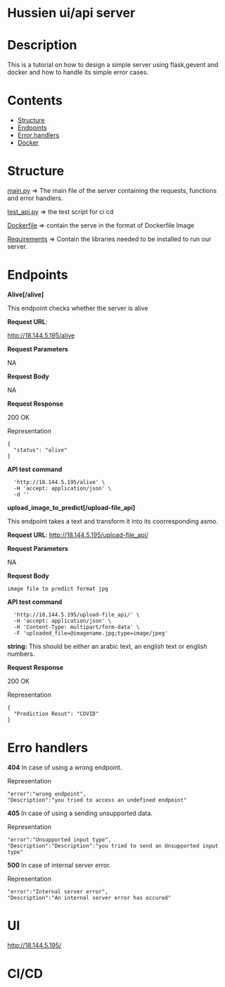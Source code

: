 # Hussien ui/api server
# **Description**

This is a tutorial on how to design a simple server using flask,gevent and docker and how to handle its simple error cases.



# **Contents**

- [Structure](#structure)
- [Endpoints](#endpoints)
- [Error handlers](#error-handlers)
- [Docker](#docker)



# **Structure**

[main.py](main.py) => The main file of the server containing the requests, functions and error handlers.

[test_api.py](test_api.py) => the test script for ci cd 

[Dockerfile](Dockerfile) => contain the serve in the format of Dockerfile Image

[Requirements](requirements.txt) => Contain the libraries needed to be installed to run our server.


# **Endpoints**

**Alive[/alive]**

This endpoint checks whether the server is alive

**Request URL**:

http://18.144.5.195/alive

**Request Parameters**

NA

**Request Body**

NA

**Request Response**

200 OK

Representation

```
{
  "status": "alive"
}
```
**API test command**
```curl -X 'POST' \
  'http://18.144.5.195/alive' \
  -H 'accept: application/json' \
  -d ''
```

**upload_image_to_predict[/upload-file_api]**

This endpoint takes a text and transform it into its coorresponding asmo.

**Request URL**:
http://18.144.5.195/upload-file_api/

**Request Parameters**

NA

**Request Body**

```
image file to predict format jpg
```

**API test command**
```curl -X 'POST' \
  'http://18.144.5.195/upload-file_api/' \
  -H 'accept: application/json' \
  -H 'Content-Type: multipart/form-data' \
  -F 'uploaded_file=@imagename.jpg;type=image/jpeg'
```

**string:** This should be either an arabic text, an english text or english numbers.

**Request Response**

200 OK

Representation

```
{
  "Prediction Resut": "COVID"
}
```

# **Erro handlers**

**404**
In case of using a wrong endpoint.

Representation

```
"error":"wrong endpoint",
"Description":"you tried to access an undefined endpoint"
```

**405**
In case of using a sending unsupported data.

Representation

```
"error":"Unsupported input type",
"Description":"Description":"you tried to send an Unsupported input type"
```

**500**
In case of internal server error.

Representation

```
"error":"Internal server error",
"Description":"An internal server error has occured"
```

# UI 
http://18.144.5.195/



# **CI/CD**

